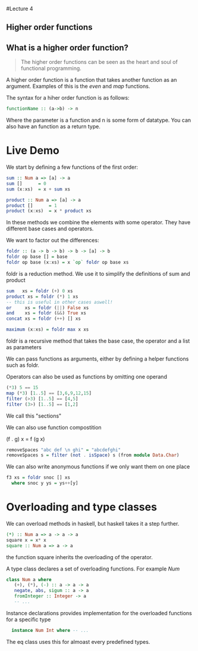 #Lecture 4
## Higher order functions

## What is a higher order function?
> The higher order functions can be seen as the heart and soul of functional programming.

A higher order function is a function that takes another function as an argument. Examples of this is the *even* and *map* functions.

The syntax for a hiher order function is as follows:
```haskell
functionName :: (a->b) -> n
```
Where the parameter is a function and n is some form of datatype. You can also have an function as a return type.

# Live Demo
We start by defining a few functions of the first order:

```haskell
sum :: Num a => [a] -> a
sum []      = 0
sum (x:xs)  = x + sum xs

product :: Num a => [a] -> a
product []      = 1
product (x:xs)  = x * product xs
```
In these methods we combine the elements with some operator. They have different base cases and operators.

We want to factor out the differences:

```haskell
foldr :: (a -> b -> b) -> b -> [a] -> b
foldr op base [] = base
foldr op base (x:xs) = x `op` foldr op base xs
```
foldr is a reduction method. We use it to simplify the definitions of sum and product
```haskell
sum   xs = foldr (+) 0 xs
product xs = foldr (*) 1 xs
-- this is useful in other cases aswell!
or     xs = foldr (||) False xs
and    xs = foldr (&&) True xs
concat xs = foldr (++) [] xs

maximum (x:xs) = foldr max x xs
```
foldr is a recursive method that takes the base case, the operator and a list as parameters

We can pass functions as arguments, either by defining a helper functions such as foldr.

Operators can also be used as functions by omitting one operand
```haskell
(*3) 5 == 15
map (*3) [1..5] == [3,6,9,12,15]
filter (>3) [1..5] == [4,5]
filter (3>) [1..5] == [1,2]
```
We call this "sections"

We can also use function compostition

 (f . g) x = f (g x)

```haskell
removeSpaces "abc def \n ghi" = "abcdefghi"
removeSpaces s = filter (not . isSpace) s (from module Data.Char)
```
We can also write anonymous functions if we only want them on one place

```haskell
f3 xs = foldr snoc [] xs
  where snoc y ys = ys++[y]
```

# Overloading and type classes
We can overload methods in haskell, but haskell takes it a step further.

```haskell
(*) :: Num a => a -> a -> a
square x = x* x
square :: Num a => a -> a
```
the function square inherits the overloading of the operator.

A type class declares a set of overloading functions. For example *Num*

```haskell
class Num a where
   (+), (*), (-) :: a -> a -> a
   negate, abs, sigum :: a -> a
   fromInteger :: Integer -> a
   -- ...
```
Instance declarations provides implementation for the overloaded functions for a specific type
```haskell
  instance Num Int where -- ...
```
The eq class uses this for almoast every predefined types.
